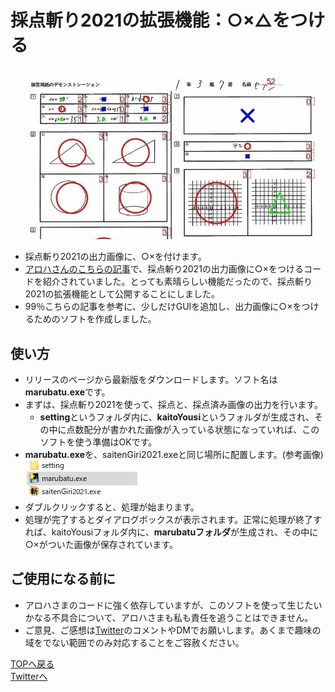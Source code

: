 # 採点斬り2021の拡張機能：○×△をつける
![アロハさんのHPより](./figs/touan.jpg)
  * 採点斬り2021の出力画像に、○×を付けます。
  * [アロハさんのこちらの記事](https://al31ufa4.hatenablog.com/)で、採点斬り2021の出力画像に○×をつけるコードを紹介されていました。とっても素晴らしい機能だったので、採点斬り2021の拡張機能として公開することにしました。
  * 99％こちらの記事を参考に、少しだけGUIを追加し、出力画像に○×をつけるためのソフトを作成しました。


## 使い方
* リリースのページから最新版をダウンロードします。ソフト名は**marubatu.exe**です。
* まずは、採点斬り2021を使って、採点と、採点済み画像の出力を行います。
  * **setting**というフォルダ内に、**kaitoYousi**というフォルダが生成され、その中に点数配分が書かれた画像が入っている状態になっていれば、このソフトを使う準備はOKです。
* **marubatu.exe**を、saitenGiri2021.exeと同じ場所に配置します。(参考画像)
![フォルダの画像](./figs/folder.png)
* ダブルクリックすると、処理が始まります。
* 処理が完了するとダイアログボックスが表示されます。正常に処理が終了すれば、kaitoYousiフォルダ内に、**marubatuフォルダ**が生成され、その中に○×がついた画像が保存されています。

## ご使用になる前に
  * アロハさまのコードに強く依存していますが、このソフトを使って生じたいかなる不具合について、アロハさまも私も責任を追うことはできません。
  * ご意見、ご感想は[Twitter](https://twitter.com/phys_ken)のコメントやDMでお願いします。あくまで趣味の域をでない範囲でのみ対応することをご容赦ください。

[TOPへ戻る](https://phys-ken.github.io/phys-ken/sub2_softwares/)  
[Twitterへ](https://twitter.com/phys_ken)